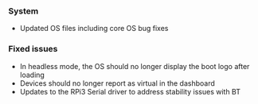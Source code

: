 ### System
- Updated OS files including core OS bug fixes

### Fixed issues
- In headless mode, the OS should no longer display the boot logo after loading
- Devices should no longer report as virtual in the dashboard
- Updates to the RPi3 Serial driver to address stability issues with BT